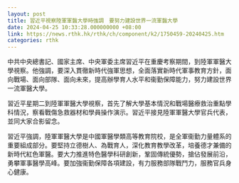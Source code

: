 ```yaml
---
layout: post
title: 習近平視察陸軍軍醫大學時強調　要努力建設世界一流軍醫大學
date: 2024-04-25 10:33:28.000000000 +08:00
link: https://news.rthk.hk/rthk/ch/component/k2/1750459-20240425.htm
categories: rthk
---
```


中共中央總書記、國家主席、中央軍委主席習近平在重慶考察期間，到陸軍軍醫大學視察。他強調，要深入貫徹新時代強軍思想，全面落實新時代軍事教育方針，面向戰場、面向部隊、面向未來，提高辦學育人水平和衞勤保障能力，努力建設世界一流軍醫大學。

習近平星期二到陸軍軍醫大學視察，首先了解大學基本情況和戰場醫療救治重點學科情況，察看戰傷急救器材和學員操作演示。習近平接見陸軍軍醫大學官兵代表，並同大家合影留念。

習近平強調，陸軍軍醫大學是中國軍醫學類高等教育院校，是全軍衞勤力量體系的重要組成部分。要堅持立德樹人、為戰育人，深化教育教學改革，培養德才兼備的新時代紅色軍醫。要大力推進特色醫學科研創新，鞏固傳統優勢，搶佔發展前沿，勇攀軍事醫學高峰。要加強衞勤保障各項建設，有力服務部隊戰鬥力，服務官兵身心健康。
